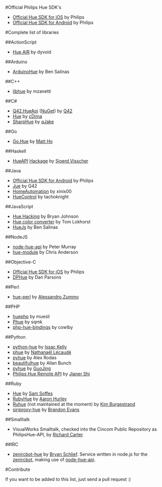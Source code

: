 #Official Philips Hue SDK's
* [Official Hue SDK for iOS](https://github.com/PhilipsHue/PhilipsHueSDKiOS) by Philips
* [Official Hue SDK for Android](https://github.com/PhilipsHue/PhilipsHueSDKAndroid) by Philips

#Complete list of libraries

##ActionScript
* [Hue AIR](https://github.com/dyvoid/hue-air) by dyvoid

##Arduino
* [ArduinoHue](https://github.com/bsalinas/ArduinoHue) by Ben Salinas

##C++
* [libhue](https://github.com/mzanetti/shine/libhue) by mzanetti

##C\# 
* [Q42.HueApi](https://github.com/Q42/Q42.HueApi) ([NuGet](https://nuget.org/packages/Q42.HueApi)) by [Q42](http://q42.nl)
* [Hue](https://github.com/cDima/Hue) by [cDima](http://dima.sadakov.com/)
* [SharpHue](https://github.com/qJake/SharpHue) by [qJake](https://github.com/qJake)

##Go
* [Go.Hue](https://github.com/savaki/go.hue) by [Matt Ho](http://github.com/savaki)

##Haskell
* [HueAPI](https://github.com/sjoerdvisscher/HueAPI) [Hackage](http://hackage.haskell.org/package/HueAPI) by [Sjoerd Visscher](http://sjoerdvisscher.handcraft.com/)

##Java
* [Official Hue SDK for Android](https://github.com/PhilipsHue/PhilipsHueSDKAndroid) by Philips
* [Jue](https://github.com/Q42/jue) by Q42
* [HomeAutomation](https://github.com/xinix00/HomeAutomation) by xinix00
* [HueControl](https://github.com/tachoknight/HueControl) by tachoknight

##JavaScript
* [Hue Hacking](https://github.com/bjohnso5/hue-hacking) by Bryan Johnson
* [Hue color converter](https://github.com/Q42/hue-color-converter) by Tom Lokhorst
* [HueJs](https://github.com/bsalinas/huejs) by Ben Salinas

##NodeJS
* [node-hue-api](https://github.com/peter-murray/node-hue-api) by Peter Murray 
* [hue-module](https://github.com/whyohwhyamihere/hue-module) by Chris Anderson

##Objective-C
* [Official Hue SDK for iOS](https://github.com/PhilipsHue/PhilipsHueSDKiOS) by Philips
* [DPHue](https://github.com/danparsons/DPHue) by Dan Parsons

##Perl
* [hue-perl](https://github.com/dwery/hue-perl) by [Alessandro Zummo](http://www.towertech.it)

##PHP
* [huephp](https://github.com/muesli/huephp) by muesli
* [Phue](https://github.com/sqmk/Phue) by sqmk
* [php-hue-bindings](https://github.com/cowlby/php-hue-bindings) by cowlby

##Python
  
* [python-hue](https://github.com/issackelly/python-hue) by [Issac Kelly](https://twitter.com/issackelly/)
* [phue](https://github.com/studioimaginaire/phue) by [Nathanaël Lécaudé](https://studioimaginaire.com/)
* [pyhue](https://github.com/alexrdp90/pyhue) by Alex Rodas
* [beautifulhue](https://github.com/allanbunch/beautifulhue) by Allan Bunch
* [pyhue](https://github.com/GuoJing/pyhue) by [GuoJing](http://guojing.me)
* [Philips Hue Remote API](https://github.com/jarvisinc/PhilipsHueRemoteAPI) by [Jianer Shi](https://github.com/paulshi)

##Ruby

* [Hue](https://github.com/soffes/hue) by [Sam Soffes](https://soff.es)
* [RubyHue](https://github.com/AaronH/RubyHue) by [Aaron Hurley](http://zealog.com)
* [Ruhue](https://github.com/Burgestrand/ruhue) (not maintained at the moment) by [Kim Burgestrand](http://burgestrand.se/)
* [siriproxy-hue](https://github.com/interstateone/siriproxy-hue) by [Brandon Evans](http://brandonevans.ca/)

##Smalltalk

* VisualWorks Smalltalk, checked into the Cincom Public Repository as PhilipsHue-API, by [Richard Carter](http://uk.linkedin.com/in/richiecarter)

##IRC

* [zenircbot-hue](https://github.com/bschlief/zenircbot-hue) by [Bryan Schlief](https://github.com/bschlief).  Service written in node.js for the [zenircbot](https://github.com/wraithan/zenircbot/), making use of [node-hue-api](https://github.com/peter-murray/node-hue-api).

#Contribute

If you want to be added to this list, just send a pull request :)
